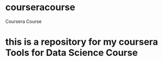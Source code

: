 # courseracourse
Coursera Course 
# this is a repository for my coursera Tools for Data Science Course 
